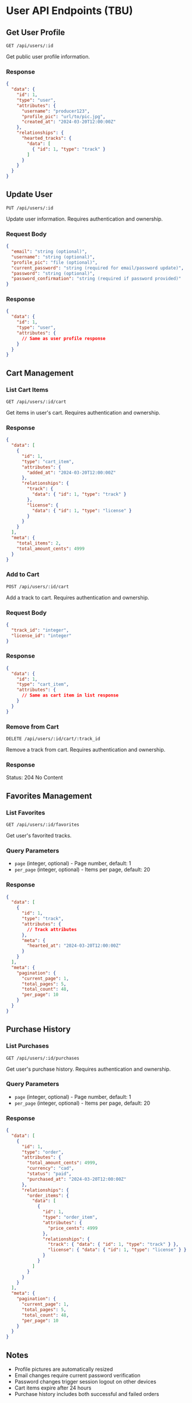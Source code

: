 # User API Endpoints (TBU)

## Get User Profile
`GET /api/users/:id`

Get public user profile information.

### Response
```json
{
  "data": {
    "id": 1,
    "type": "user",
    "attributes": {
      "username": "producer123",
      "profile_pic": "url/to/pic.jpg",
      "created_at": "2024-03-20T12:00:00Z"
    },
    "relationships": {
      "hearted_tracks": {
        "data": [
          { "id": 1, "type": "track" }
        ]
      }
    }
  }
}
```

## Update User
`PUT /api/users/:id`

Update user information. Requires authentication and ownership.

### Request Body
```json
{
  "email": "string (optional)",
  "username": "string (optional)",
  "profile_pic": "file (optional)",
  "current_password": "string (required for email/password update)",
  "password": "string (optional)",
  "password_confirmation": "string (required if password provided)"
}
```

### Response
```json
{
  "data": {
    "id": 1,
    "type": "user",
    "attributes": {
      // Same as user profile response
    }
  }
}
```

## Cart Management

### List Cart Items
`GET /api/users/:id/cart`

Get items in user's cart. Requires authentication and ownership.

### Response
```json
{
  "data": [
    {
      "id": 1,
      "type": "cart_item",
      "attributes": {
        "added_at": "2024-03-20T12:00:00Z"
      },
      "relationships": {
        "track": {
          "data": { "id": 1, "type": "track" }
        },
        "license": {
          "data": { "id": 1, "type": "license" }
        }
      }
    }
  ],
  "meta": {
    "total_items": 2,
    "total_amount_cents": 4999
  }
}
```

### Add to Cart
`POST /api/users/:id/cart`

Add a track to cart. Requires authentication and ownership.

### Request Body
```json
{
  "track_id": "integer",
  "license_id": "integer"
}
```

### Response
```json
{
  "data": {
    "id": 1,
    "type": "cart_item",
    "attributes": {
      // Same as cart item in list response
    }
  }
}
```

### Remove from Cart
`DELETE /api/users/:id/cart/:track_id`

Remove a track from cart. Requires authentication and ownership.

### Response
Status: 204 No Content

## Favorites Management

### List Favorites
`GET /api/users/:id/favorites`

Get user's favorited tracks.

### Query Parameters
- `page` (integer, optional) - Page number, default: 1
- `per_page` (integer, optional) - Items per page, default: 20

### Response
```json
{
  "data": [
    {
      "id": 1,
      "type": "track",
      "attributes": {
        // Track attributes
      },
      "meta": {
        "hearted_at": "2024-03-20T12:00:00Z"
      }
    }
  ],
  "meta": {
    "pagination": {
      "current_page": 1,
      "total_pages": 5,
      "total_count": 48,
      "per_page": 10
    }
  }
}
```

## Purchase History

### List Purchases
`GET /api/users/:id/purchases`

Get user's purchase history. Requires authentication and ownership.

### Query Parameters
- `page` (integer, optional) - Page number, default: 1
- `per_page` (integer, optional) - Items per page, default: 20

### Response
```json
{
  "data": [
    {
      "id": 1,
      "type": "order",
      "attributes": {
        "total_amount_cents": 4999,
        "currency": "cad",
        "status": "paid",
        "purchased_at": "2024-03-20T12:00:00Z"
      },
      "relationships": {
        "order_items": {
          "data": [
            {
              "id": 1,
              "type": "order_item",
              "attributes": {
                "price_cents": 4999
              },
              "relationships": {
                "track": { "data": { "id": 1, "type": "track" } },
                "license": { "data": { "id": 1, "type": "license" } }
              }
            }
          ]
        }
      }
    }
  ],
  "meta": {
    "pagination": {
      "current_page": 1,
      "total_pages": 5,
      "total_count": 48,
      "per_page": 10
    }
  }
}
```

## Notes
- Profile pictures are automatically resized
- Email changes require current password verification
- Password changes trigger session logout on other devices
- Cart items expire after 24 hours
- Purchase history includes both successful and failed orders